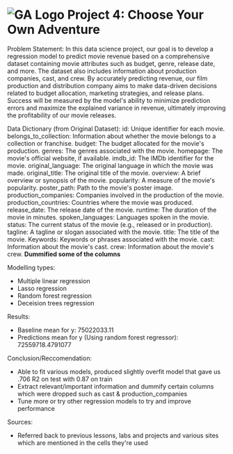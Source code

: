 # ![GA Logo](https://ga-dash.s3.amazonaws.com/production/assets/logo-9f88ae6c9c3871690e33280fcf557f33.png) Project 4: Choose Your Own Adventure

Problem Statement: In this data science project, our goal is to develop a regression model to predict movie revenue based on a comprehensive dataset containing movie attributes such as budget, genre, release date, and more. The dataset also includes information about production companies, cast, and crew. By accurately predicting revenue, our film production and distribution company aims to make data-driven decisions related to budget allocation, marketing strategies, and release plans. Success will be measured by the model's ability to minimize prediction errors and maximize the explained variance in revenue, ultimately improving the profitability of our movie releases.

Data Dictionary (from Original Dataset):
id: Unique identifier for each movie.
belongs_to_collection: Information about whether the movie belongs to a collection or franchise.
budget: The budget allocated for the movie's production.
genres: The genres associated with the movie.
homepage: The movie's official website, if available.
imdb_id: The IMDb identifier for the movie.
original_language: The original language in which the movie was made.
original_title: The original title of the movie.
overview: A brief overview or synopsis of the movie.
popularity: A measure of the movie's popularity.
poster_path: Path to the movie's poster image.
production_companies: Companies involved in the production of the movie.
production_countries: Countries where the movie was produced.
release_date: The release date of the movie.
runtime: The duration of the movie in minutes.
spoken_languages: Languages spoken in the movie.
status: The current status of the movie (e.g., released or in production).
tagline: A tagline or slogan associated with the movie.
title: The title of the movie.
Keywords: Keywords or phrases associated with the movie.
cast: Information about the movie's cast.
crew: Information about the movie's crew.
**Dummified some of the columns**

Modelling types:
- Multiple linear regression
- Lasso regression
- Random forest regression
- Deceision trees regression

Results:
- Baseline mean for y: 75022033.11 
- Predictions mean for y (Using random forest regressor): 72559718.4791077

Conclusion/Reccomendation:
- Able to fit various models, produced slightly overfit model that gave us .706 R2 on test with 0.87 on train
- Extract relevant/important information and dummify certain columns which were dropped such as cast & production_companies
- Tune more or try other regression models to try and improve performance

Sources:
- Referred back to previous lessons, labs and projects and various sites which are mentioned in the cells they're used